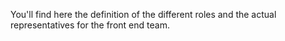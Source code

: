You'll find here the definition of the different roles and the actual representatives for the front end team.